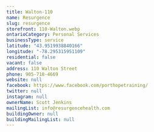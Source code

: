 ```yaml
---
title: Walton-110
name: Resurgence
slug: resurgence
storefront: 110-Walton.webp
ontarioCategory: Personal Services
businessType: service
latitude: "43.9519938840166"
longitude: "-78.295315951109"
residential: false
vacant: false
address: 110 Walton Street
phone: 905-718-4669
website: null
facebook: https://www.facebook.com/porthopetraining/
twitter: null
instagram: null
ownerName: Scott Jenkins
mailingList: info@resurgencehealth.com
buildingOwner: null
buildingMailingList: null
---
```

